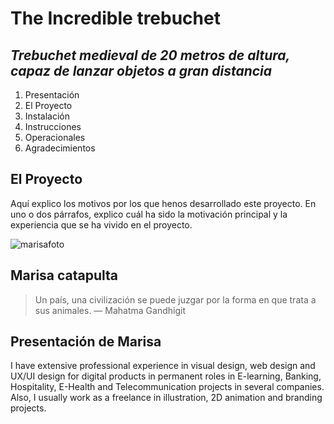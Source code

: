 
[img1]: /ruta/a/la/image.jpg "Catapulta"
# The Incredible trebuchet
## _Trebuchet medieval de 20 metros de altura, capaz de lanzar objetos a gran distancia_

1. Presentación
2. El Proyecto
3. Instalación
4. Instrucciones
5. Operacionales
6. Agradecimientos

## El Proyecto

Aquí explico los motivos por los que henos desarrollado este proyecto. En uno o dos párrafos, explico cuál ha sido la motivación principal y la experiencia que se ha vivido en el proyecto.


![marisafoto](http://marisaposada.ueuo.com/img/fotowebmovil.png)

## Marisa catapulta
> Un país, una civilización se puede juzgar por la forma en que trata a sus animales.  — Mahatma Gandhigit

## Presentación de Marisa
  I have extensive professional experience in visual design, web design and UX/UI design for digital products in permanent roles in E-learning, Banking, Hospitality, E-Health and Telecommunication projects in several companies. Also, I usually work as a freelance in illustration, 2D animation and branding projects.


